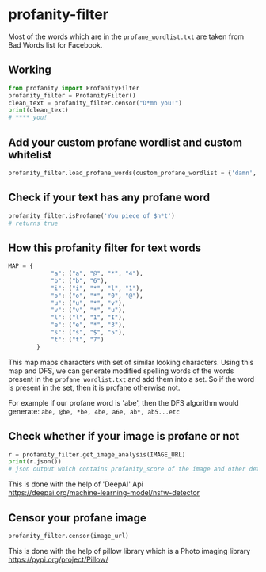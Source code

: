 # profanity-filter

Most of the words which are in the `profane_wordlist.txt` are taken from Bad Words list for Facebook.

## Working

```python
from profanity import ProfanityFilter
profanity_filter = ProfanityFilter()
clean_text = profanity_filter.censor("D*mn you!")
print(clean_text) 
# **** you!
```

## Add your custom profane wordlist and custom whitelist
```python
profanity_filter.load_profane_words(custom_profane_wordlist = {'damn', 'douche'}, whitelist = {'shit'})
```

## Check if your text has any profane word
```python
profanity_filter.isProfane('You piece of $h*t')
# returns true
```

## How this profanity filter for text words

```python
MAP = {
            "a": ("a", "@", "*", "4"),
            "b": ("b", "6"),
            "i": ("i", "*", "l", "1"),
            "o": ("o", "*", "0", "@"),
            "u": ("u", "*", "v"),
            "v": ("v", "*", "u"),
            "l": ("l", "1", "I"),
            "e": ("e", "*", "3"),
            "s": ("s", "$", "5"),
            "t": ("t", "7")
        }
```
This map maps characters with set of similar looking characters. Using this map and DFS, we can generate modified spelling words of the words present in the `profane_wordlist.txt` and add them into a set. So if the word is present in the set, then it is profane otherwise not.

For example if our profane word is 'abe', then the DFS algorithm would generate:
```abe, @be, *be, 4be, a6e, ab*, ab5...etc```

## Check whether if your image is profane or not
```python
r = profanity_filter.get_image_analysis(IMAGE_URL)
print(r.json())
# json output which contains profanity_score of the image and other details
```
This is done with the help of 'DeepAI' Api <br/>
<https://deepai.org/machine-learning-model/nsfw-detector>

## Censor your profane image
```python
profanity_filter.censor(image_url)
```
This is done with the help of pillow library which is a Photo imaging library <br/>
<https://pypi.org/project/Pillow/>



